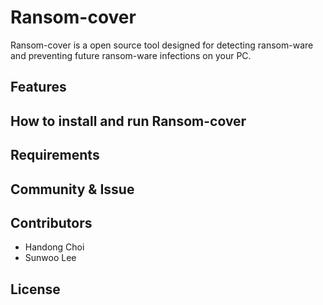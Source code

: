 # Ransom-cover
Ransom-cover is a open source tool designed for detecting ransom-ware and preventing future ransom-ware infections on your PC.

## Features

## How to install and run Ransom-cover

## Requirements

## Community & Issue

## Contributors
- Handong Choi
- Sunwoo Lee

## License
